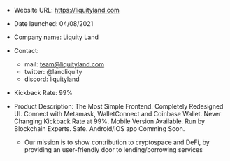 
- Website URL: https://liquityland.com
- Date launched: 04/08/2021
- Company name: Liquity Land
- Contact: 
	- mail: team@liquityland.com
	- twitter: @landliquity
	- discord: liquityland
- Kickback Rate: 99%
- Product Description: 
	The Most Simple Frontend. Completely Redesigned UI. Connect with Metamask, WalletConnect and Coinbase Wallet. Never Changing Kickback Rate at 99%. Mobile Version Available. Run by Blockchain Experts. Safe. Android/iOS app Comming Soon.
					   
	- Our mission is to show contribution to cryptospace and DeFi, by providing an user-friendly door to lending/borrowing services

